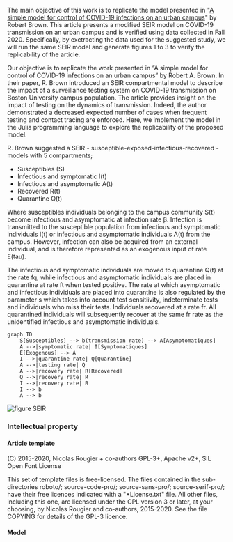 The main objective of this work is to replicate the model presented in "[A simple model for control of COVID-19 infections on an urban campus][article]" by Robert Brown. This article presents a modified SEIR model on COVID-19 transmission on an urban campus and is verified using data collected in Fall 2020. Specifically, by exctracting the data used for the suggested study, we will run the same SEIR model and generate figures 1 to 3 to verify the replicability of the article.

Our objective is to replicate the work presented in “A simple model for control of COVID-19 infections on an urban campus” by Robert A. Brown. In their paper, R. Brown introduced an SEIR compartmental model to describe the impact of a surveillance testing system on COVID-19 transmission on Boston University campus population. The article provides insight on the impact of testing on the dynamics of transmission. Indeed, the author demonstrated a decreased expected number of cases when frequent testing and contact tracing are enforced. Here, we implement the model in the Julia programming language to explore the replicability of the proposed model.

[article]: https://www.ncbi.nlm.nih.gov/pmc/articles/PMC8433581/#r7

R. Brown suggested a SEIR - susceptible-exposed-infectious-recovered - models with 5 compartments;

-	Susceptibles (S)
-	Infectious and symptomatic I(t)
-	Infectious and asymptomatic A(t)
-	Recovered R(t)
-	Quarantine Q(t)

Where susceptibles individuals belonging to the campus community S(t) become infectious and asymptomatic at infection rate β. Infection is transmitted to the susceptible population from infectious and symptomatic individuals I(t) or infectious and asymptomatic individuals A(t) from the campus. However, infection can also be acquired from an external individual, and is therefore represented as an exogenous input of rate E(tau). 

The infectious and symptomatic individuals are moved to quarantine Q(t) at the rate fq, while infectious and asymptomatic individuals are placed in quarantine at rate ft when tested positive. The rate at which asymptomatic and infectious individuals are placed into quarantine is also regulated by the parameter s which takes into account test sensitiivity, indeterminate tests and individuals who miss their tests. Individuals recovered at a rate fr. All quarantined individuals will subsequently recover at the same fr rate as the unidentified infectious and asymptomatic individuals.

```mermaid
graph TD
    S[Susceptibles] --> b(transmission rate) --> A[Asymptomatiques]
    A -->|symptomatic rate| I[Symptomatiques]
    E[Exogenous] --> A
    I -->|quarantine rate| Q[Quarantine]
    A -->|testing rate| Q
    A -->|recovery rate| R[Recovered]
    Q -->|recovery rate| R
    I -->|recovery rate| R
    I --> b
    A --> b
```
![figure SEIR](https://user-images.githubusercontent.com/101202074/161082911-c6775e5a-5d5b-48dd-a6fb-8870fb54b4bc.png)


### Intellectual property

#### Article template

(C) 2015-2020, Nicolas Rougier + co-authors GPL-3+, Apache v2+, SIL Open Font License

This set of template files is free-licensed. The files contained in
the sub-directories roboto/; source-code-pro/; source-sans-pro/;
source-serif-pro/; have their free licences indicated with a
"*License.txt" file. All other files, including this one, are licensed
under the GPL version 3 or later, at your choosing, by Nicolas Rougier
and co-authors, 2015-2020. See the file COPYING for details of the
GPL-3 licence.

#### Model

